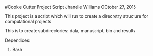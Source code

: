 
#Cookie Cutter Project Script
Jhanelle Williams OCtober 27, 2015

This project is a script which will run to create a direcrotry structure for computational projects

This is to create subdirectories: data, manuscript, bin and results

Dependices:
1. Bash


